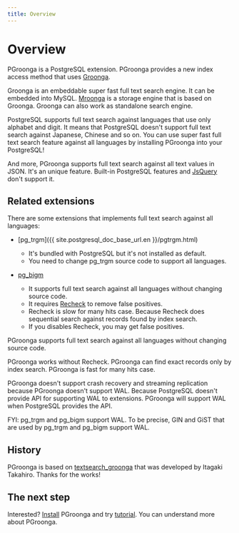 ```yaml
---
title: Overview
---
```


# Overview

PGroonga is a PostgreSQL extension. PGroonga provides a new index access method that uses [Groonga](http://groonga.org/).

Groonga is an embeddable super fast full text search engine. It can be embedded into MySQL. [Mroonga](http://mroonga.org/) is a storage engine that is based on Groonga. Groonga can also work as standalone search engine. 

PostgreSQL supports full text search against languages that use only alphabet and digit. It means that PostgreSQL doesn't support full text search against Japanese, Chinese and so on. You can use super fast full text search feature against all languages by installing PGroonga into your PostgreSQL!

And more, PGroonga supports full text search against all text values in JSON. It's an unique feature. Built-in PostgreSQL features and [JsQuery](https://github.com/postgrespro/jsquery) don't support it.

## Related extensions

There are some extensions that implements full text search against all languages:

  * [pg_trgm]({{ site.postgresql_doc_base_url.en }}/pgtrgm.html)
    * It's bundled with PostgreSQL but it's not installed as default.
    * You need to change pg\_trgm source code to support all languages.

  * [pg_bigm](http://pgbigm.osdn.jp/)
    * It supports full text search against all languages without changing source code.
    * It requires [Recheck](http://pgbigm.osdn.jp/pg_bigm_en-1-1.html#enable_recheck) to remove false positives.
    * Recheck is slow for many hits case. Because Recheck does sequential search against records found by index search.
    * If you disables Recheck, you may get false positives.

PGroonga supports full text search against all languages without changing source code.

PGroonga works without Recheck. PGroonga can find exact records only by index search. PGroonga is fast for many hits case.

PGroonga doesn't support crash recovery and streaming replication because PGroonga doesn't support WAL. Because PostgreSQL doesn't provide API for supporting WAL to extensions. PGroonga will support WAL when PostgreSQL provides the API.

FYI: pg\_trgm and pg\_bigm support WAL. To be precise, GIN and GiST that are used by pg\_trgm and pg\_bigm support WAL.

## History

PGroonga is based on [textsearch_groonga](http://textsearch-ja.projects.pgfoundry.org/textsearch_groonga.html) that was developed by Itagaki Takahiro. Thanks for the works!

## The next step

Interested? [Install](../install/) PGroonga and try [tutorial](../tutorial/). You can understand more about PGroonga.
